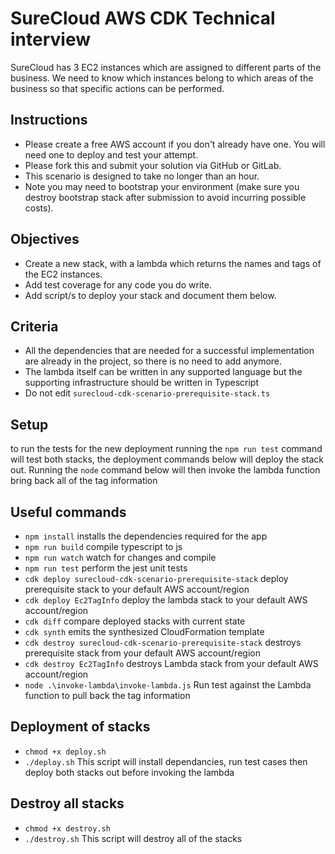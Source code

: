 # SureCloud AWS CDK Technical interview

SureCloud has 3 EC2 instances which are assigned to different parts of the business. We need to know which instances
belong to which areas of the business so that specific actions can be performed.

## Instructions

* Please create a free AWS account if you don't already have one. You will need one to deploy and test your attempt.
* Please fork this and submit your solution via GitHub or GitLab.
* This scenario is designed to take no longer than an hour.
* Note you may need to bootstrap your environment (make sure you destroy bootstrap stack after submission to avoid
  incurring possible costs).

## Objectives

* Create a new stack, with a lambda which returns the names and tags of the EC2 instances.
* Add test coverage for any code you do write.
* Add script/s to deploy your stack and document them below.

## Criteria

* All the dependencies that are needed for a successful implementation are already in the project, so there is no need
  to add anymore.
* The lambda itself can be written in any supported language but the supporting infrastructure should be written in
  Typescript
* Do not edit `surecloud-cdk-scenario-prerequisite-stack.ts`

## Setup
to run the tests for the new deployment running the `npm run test` command will test both stacks, the deployment commands below will deploy the stack out.
Running the `node` command below  will then invoke the lambda function bring back all of the tag information

## Useful commands

* `npm install`     installs the dependencies required for the app
* `npm run build`   compile typescript to js
* `npm run watch`   watch for changes and compile
* `npm run test`    perform the jest unit tests
* `cdk deploy surecloud-cdk-scenario-prerequisite-stack` deploy prerequisite stack to your default AWS account/region
* `cdk deploy Ec2TagInfo` deploy the lambda stack to your default AWS account/region
* `cdk diff`        compare deployed stacks with current state
* `cdk synth`       emits the synthesized CloudFormation template
* `cdk destroy surecloud-cdk-scenario-prerequisite-stack` destroys prerequisite stack from your default AWS
  account/region
* `cdk destroy Ec2TagInfo` destroys Lambda stack from your default AWS account/region
* `node .\invoke-lambda\invoke-lambda.js` Run test against the Lambda function to pull back the tag information

## Deployment of stacks

* `chmod +x deploy.sh`
* `./deploy.sh` This script will install dependancies, run test cases then deploy both stacks out before invoking the lambda

## Destroy all stacks

* `chmod +x destroy.sh`
* `./destroy.sh` This script will destroy all of the stacks
